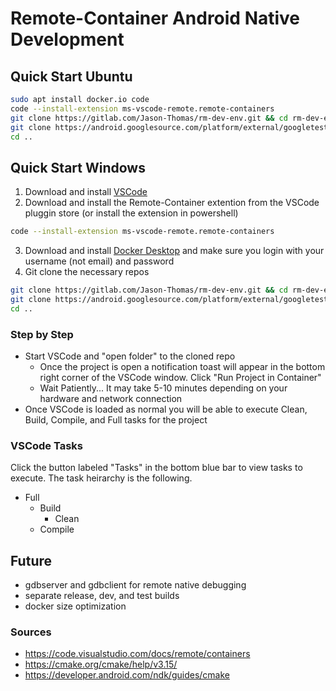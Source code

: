 # Remote-Container Android Native Development 

## Quick Start Ubuntu
```sh
sudo apt install docker.io code
code --install-extension ms-vscode-remote.remote-containers
git clone https://gitlab.com/Jason-Thomas/rm-dev-env.git && cd rm-dev-env/src
git clone https://android.googlesource.com/platform/external/googletest //NOTE: this is master
cd ..
```
## Quick Start Windows
1. Download and install [VSCode](https://code.visualstudio.com/)
2. Download and install the Remote-Container extention from the VSCode pluggin store (or install the extension in powershell)
```sh
code --install-extension ms-vscode-remote.remote-containers
```
3. Download and install [Docker Desktop](https://www.docker.com/products/docker-desktop) and make sure you login with your username (not email) and password
4. Git clone the necessary repos
```sh
git clone https://gitlab.com/Jason-Thomas/rm-dev-env.git && cd rm-dev-env/src
git clone https://android.googlesource.com/platform/external/googletest //NOTE: this is master
cd ..
```

### Step by Step
- Start VSCode and "open folder" to the cloned repo
  - Once the project is open a notification toast will appear in the bottom right corner of the VSCode window. Click "Run Project in Container"
  - Wait Patiently... It may take 5-10 minutes depending on your hardware and network connection
- Once VSCode is loaded as normal you will be able to execute Clean, Build, Compile, and Full tasks for the project

### VSCode Tasks
Click the button labeled "Tasks" in the bottom blue bar to view tasks to execute. The task heirarchy is the following.
- Full
  - Build
    - Clean
  - Compile

## Future
- gdbserver and gdbclient for remote native debugging
- separate release, dev, and test builds
- docker size optimization

### Sources
- https://code.visualstudio.com/docs/remote/containers
- https://cmake.org/cmake/help/v3.15/
- https://developer.android.com/ndk/guides/cmake
